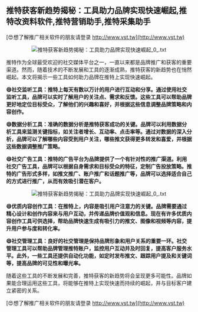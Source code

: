 ## **推特获客新趋势揭秘：工具助力品牌实现快速崛起,推特改资料软件,推特营销助手,推特采集助手**

[😍想了解推广相关软件的朋友请登录 http://www.vst.tw](http://www.vst.tw)

 <center><img src="https://vst.tw/MP4/tuiguang/png/6.png" alt="推特获客新趋势揭秘：工具助力品牌实现快速崛起_0_.txt"></center>

推特作为全球最受欢迎的社交媒体平台之一，一直以来都是品牌推广和获客的重要渠道。然而，随着技术的不断发展和工具的逐渐成熟，推特获客的新趋势也在悄然崛起。本文将揭示一些工具如何助力品牌在推特上实现快速崛起。

**😄社交监听工具：推特上每天有数以万计的用户进行互动和分享。通过使用社交监听工具，品牌可以实时了解用户的关注点、需求和反馈。这些工具可以帮助品牌更好地定位目标受众，了解他们的兴趣和喜好，并根据这些信息调整品牌策略和内容创作。**

**😄数据分析工具：准确的数据分析是推特获客成功的关键。品牌可以利用数据分析工具来监测关键指标，如关注者增长、互动率、点击率等。通过对数据的深入分析，品牌可以了解哪些内容受到用户关注，哪些推文获得更多转发和喜爱，并根据这些数据调整推广策略。**

**😄社交广告工具：推特的广告平台为品牌提供了一个有针对性的推广渠道。利用社交广告工具，品牌可以根据自身需求和目标受众的特征，定制广告投放策略。推特的广告形式多样，如推文推广、账户推广和话题推广等，品牌可以选择适合自己的方式进行推广，从而有效吸引潜在客户。**

 <center><img src="https://vst.tw/MP4/tuiguang/png/0.png" alt="推特获客新趋势揭秘：工具助力品牌实现快速崛起_0_.txt"></center>

**😄优质内容创作工具：在推特上，内容是吸引用户注意力的关键。品牌需要通过精心设计和创作内容来与用户互动，并传递品牌价值观和信息。现在有许多优质内容创作工具可供选择，帮助品牌快速生成有吸引力的推文、图像和视频等内容，提升用户参与度和转化率。**

**😄社交管理工具：良好的社交管理是保持品牌形象和用户关系的重要一环。社交管理工具可以帮助品牌管理推特账户，监控用户互动并及时回复，提高客户服务水平。此外，一些工具还提供自动化功能，如定时发布推文、跟踪用户提及和关键词等，提高品牌的可见性和曝光率。**

随着这些工具的不断发展和完善，推特获客的新趋势将会呈现更多可能性。品牌如果能合理运用这些工具，将能够在推特上实现快速而持续的崛起，并与目标客户建立紧密的关系。

[😍想了解推广相关软件的朋友请登录 http://www.vst.tw](http://www.vst.tw)



